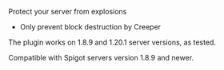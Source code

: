 Protect your server from explosions

- Only prevent block destruction by Creeper

The plugin works on 1.8.9 and 1.20.1 server versions, as tested.

Compatible with Spigot servers version 1.8.9 and newer.

